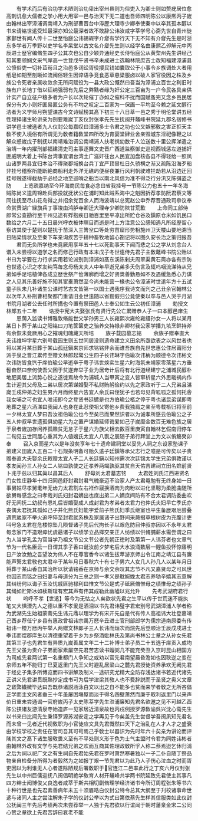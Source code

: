 <!-- { "loadSidebar": true } -->
　　有学术而后有治功学术陋则治功卑出宰州县则为俗吏入为卿士则如赘疣居位愈高刺讥愈大儒者之学小用大用宰一邑与治天下无二道也吾师四明陈公以康熈丙子嵗由翰林出宰漳浦调南靖入为刑部曹晋台中洊歴大理寺少卿奉使秦中以卒其孤本醇以书来请铭世逺受知最深亦知公最深者故不敢辞公讳汝咸字莘学号心斋先世自青州徙家鄞世有闻人传十二世至怡庭公讳锡嘏字介睂有学行天下无不知有介睂先生是时浙东多学者万季野以史学名李杲堂以古文名介睂先生则以经学名由康熈乙夘解元中丙辰进士歴官编脩生四子公其次也公自少颖异通经史长侍怡庭公从黄棃州先生讲经己知其要领娴文采气岸高一世登戊午贤书辛未成进士选翰林院庶吉士改知福建漳浦县公愤俗吏一切补苴茍且之治邑多词讼胥役撄民钱如囊取公于小事令乡族调处大者用纸皂如期至剖晰如流闽俗轻生因谇语争竞食恶草悬梁服卤以破人家官役因之株及乡族公令死者亲属收敛余无所问赋役为一县大政公慨然曰吾当为漳浦立百世之利旧时族有户长地丁借以征纳强弱有先后之弊黠者缘为奸公定三百亩为一户令民各具亲供计实产自立征户粮多者为户长以次轮催丁亦如之催科不扰而国赋蚤完又念乡邑民居保分有大小则奸匪易匿公务有不均之叹定二百家为一保画一平均至今赖之延文醇行洁者为义学师月朔望课古今文诗赋榜其髙下初三十八日萃一邑之秀于明伦堂讲五经性理择诸生轮讲亲为剖要难嵗丁亥仪封张孝先先生抚闽开鼇峰书院延九郡名宿修书讲学邑士被选者九人仪封公毎嘉叹曰漳浦多士令君之功也公又嫉邪敎之害正拒天主敎不使入境俗有所谓无为敎者籍敎堂四所改为育婴堂肄业舍亲毁城东淫祀像鞭之以解众惑嵗戊子制抚以南靖难治调公南靖浦人扶老携幼数千人泣送数十里公挥涕遣之治靖一年内擢刑部福建清吏司主事逐舞文吏晋广西道监察御史巡视西城惩左道捕奸匪威明大着上书陈台湾事宜谓台湾土广滋奸往台人民宜加盘核各县不得轻给一照凤山诸罗两县宜归本治不得聚郡城换台兵丁宜严顶冒杜日久骄横之渐又疏陈沿海歹船非挂号稽察所能断絶商船利走外洋无礁屿便昼夜兼行风利帆驶难拦劫若从沿边迂回挂号贼遂得截劫于必经之地至巡哨之船当以南北风信为准不得泛行分汛又陈弭盗之防
　　上览疏嘉纳至今环海商民毎食必念曰省我挂号一节陈公力也五十一年冬海贼陈尚义遣周锦赴兵部投就抚状公在浦时知此贼系海中之魁因折荐孝防阮君蔡文等同往抚至尽山花岛得之并招余党百余人而海波靖以总宪赵公申乔荐晋通政司叅议奉命赏赉湖广緑旗兵丁事竣由鸿胪寺卿迁大理寺少卿防陜甘荒歉
　　上命同工部侍郎常公查勘行至干州见途有殍抱疾日驰百里至平凉出所贮仓谷及鎭原仓米如饥民口数给之六月二十五日晨兴呼衣被体瞑目而逝是时上方注意公公感知遇凡所经歴留心察访其使于楚则以楚扰于苗深入三箐坌口等处穷苗窟形势相施州卫天楼山要地溯当日陆梁情状及至秦下车亲询疾苦于耕种畜牧地留心劄记将以图久安长治之策归报吾
　　君而无负所学也未竟厥用享年五十七以死勤事天下闻而悲之公之学从刘念台人谱入未尝榜以道学之名而修己行政有本末戊子冬世逺侍先君子主敎鼇峰书院公贻以书曰为学要在力行求实用若论派别则漳浦如髙东溪陈剰夫周翠渠黄石斋亦各有宗防也世逺心识之孝友纯笃毎念母杨太夫人中年早逝兄弟多夭伤言及辄呜咽流涕待从兄弟如手足培植俾各成立歴世祭产俭薄廓而增之好贤奬善勤恳如不及遇缓急悉心力谋之人见其乐善好施不知其宦橐萧然至今尚未能营一椽也公令漳浦时世逺年方十五试童子队未几补诸生公课时艺古文皆第一以国士遇我序我诗文而刋之己丑余官翰林公以次年入补刑曹相聚都门重请旧业世逺随以省觐假归公竟使秦以卒与邑人哭于月湖书院月湖者公去任时所搆也今置有祭田邑人士奉公如生云公初任漳浦
　　勅授文林郎五十二年
　　诰授中宪大夫娶张氏有贤行先公亡累赠恭人子一曰本醇邑庠生
　　恩荫入监读书博雅敦脩能世父学孙男三人长雍熙次雍纶雍缙孙女一人将以某月某日卜葬于某山之阳铭曰刀笔筐箧吏之骀养交持禄非卿材我公家学播九垓烹鲜持斧有余恢未竟厥用心之摧魂归魄藏天所培
　　族子载园墓志铭
　　余族子赠奉直大夫讳维坤字星六别号载园生则五世同居没则遗命建立义田余所亟欲表之以风世者也将以某月某日葬于某山孤廷鎭来京师求铭铭非余而谁吾族自先世忠惠公住居莆阳分派于泉之晋江累传至赠文林郎起鹭公生四子长讳琳字伯瑜次讳柟为顺德令次讳彬文次讳防皆食饩于庠伯瑜公早逝卒于粤子讳世焕实生星六时海氛未靖家零落星六方垂髫奋然曰奈何使吾父困于贫遂弃举子业为居竒计后将有北行道经建宁之浦城民醇朴地肥美居上流势心悦之遂徙焉故今为浦城人当甲寅之变人皆窜析星六外思戢祸内作生计迎其父母及二弟以居次第谋婚娶不私财贿躬俭约以先之家政听于二人兄弟且湛嵗壬戌仲弟之妇生男六月而终星六告宜人余氏曰侄犹子也若母见背呱呱之孤何托舎我女哺之可也宜人唯诺即今之登贤书廷镳是也方伯瑜公柩之停于粤也诸昆弟谋即粤地葬之星六洒涕曰我闽人也身在此忍使祖父寄他乡费我独肩之亲至粤载柩归将至前一夕林太宜人梦曰吾汝祖伯瑜公也今至矣已而果然识者以为诚孝所感云伯瑜公之子五人仲叔早世遗孤俱幼星六为之置产谋婚延师诲爱如己子嵗糜金数百无难色族之居于泉者嵗加存问养孤赡贫无怠子于星六为族父相去数百里庚寅自翰林乞假南归停车二旬见五世同居心重其为人値嫂氏太宜人八袠之辰随子弟行拜堂上为文以侑觞癸卯奉
　　召入京而星六以是年没矣享年七十遗命建祠堂以妥先人祠之东设家塾课子弟建义田嵗入五百二十石规条明备可贻久逺子廷鎭等承父志行之噫是可传矣以子贵赠奉直大夫娶余氏敕赠太宜人子二人长廷鎭以知州需次次廷锦太学生兄弟俱敦谨以孝友闻孙三人孙女二人铭曰孰使之迁孝养两竭孰驱其贫自天佑吉建祠立田名嫓前贤卜兆于兹以归其眞以昌其后人
　　舒母刘太君墓志铭
　　太君姓刘氏江西进贤名门女性庄静年十四归同邑舒封君封君气魄豪迈不治家人产太君黾勉有无终身如一日事舅姑尽孝舅耄年无齿力太君割左右袵作屦换酒肉为肉粉以进化坚靱为柔脆曲随所欲舅每感念之曰孝哉刘氏妇封君嫡出也庶出弟二人嫡庶间防有不合太君调防委曲欢好无间抚二幼叔有恩礼后皆婚娶成人成封君为孝弟者太君力也仲氏夫妇早亡季氏亦丧偶太君抚其孤如己子并化熊氏妇能字爱前子熊氏妇季氏继室也平生备歴艰厄尝叠遇荒嵗家不举火追呼猝至封君就系株及家属诸子出野间采蕨掇草根树皮为充腹计吏呌号急太君在危楼惊坠几陨督诸子先后代拘长子以艰危防目仲叔亦因以不永年太君每念家门不造艰瘁忧虞朂诸子以绩学立品择交亲正人纺绩以供脩脯薪水需尝谓之曰为人当学孔孟为官当学乃祖文节公文节公者先朝正徳时及第第一人讳芬者也文章气节为一代名臣云一日谓其季子香曰诞汝前夕梦宅后大水浪涌数层一鲤鱼投怀惊寤明日产汝汝勉之吾望汝为伟人不在尊官香今以诸生拔萃游京师出令江南之靖江县有廉能声繄太君敎也太君卒于某年月日春秋六十有七子男六人女几人孙几人以某年月日将葬于某山香自其治所以状请铭香在京师与余交余叹其志节不凡又嘉贤母之可风世也因志而铭之曰妇妻与母道分为三总之则一孝义是耽婉娩太君志养劬辛嬉其志意解其纠纷何以诲子玉汝忧戚匪驰禄利曰惟文节公是式子砥厥脩惟母之绩惟母之绩孙子其绳如贮斯冰如椟斯珵有宏其声有伟其成勒此幽墟以兆允升
　　先考武湖府君行状
　　呜呼不孝【世逺】等今为无怙之人矣欲状先君之生平以传于世荒迷不能执笔又大惧湮先人之德以重不孝爰是洒泪以书先君讳璧字君宏别号武湖漳浦人学者称为武湖先生始祖蒙斋先生讳元鼎以理学为有宋开先自是代有传人高祖讳大壮登嘉靖己酉乡荐任宁乡县有惠政曾祖讳宗禹万厯辛丑进士官刑部郎学为儒宗道南原委有传祖讳一橙万厯丙午举人两赠文林郎子三人长讳而烜次而烷先后登顺治壬辰戊戌进士季讳而煜郡庠生以清德重望着于乡为乡祭酒妣林氏及第尚书林公士章之从孙女先君其第三子也先君生有异质九嵗善属文年二十二补博士弟子员二十五选于庠贡入成均先王父虽为贵介子弟而家素屡空先君苦志读书饘粥几不能充癸丑入京时昆山相国方为司成先君两试第一名重都门人争知之或劝以官先君南望晨昏澹如也因耿逆之变在京师五年不能归丁巳夏返里门先王父时避乱居梁山之麓先君授徒资养承欢无阙先君于经史子集多所博览而四书讲解及制义一途研究尤精大全防存浅达诸书若近代诸先正讲义先君讲贯既熟抄定成书可为后学津梁其敎人也不费辞説而于圣贤之奥义文章之窽綮纎微毕达曰吾既叅诸説涵泳白文以出之自不能多也贫而来学者敎之无所吝倡正学而主文风者垂三十年虽屡困塲屋而淡于得名四壁萧然而廉于取利返里门以来声价日重未尝通谒一官府嵗丙子太史陈莘学先生涖浦廉知先君名欲邀之见不可越乙酉陈公挟诸友游清泉寺始造庐一见家居近清泉故也丙戌例授罗源敎谕呉兴沈心斋先生以书来曰比闻先生秉铎罗源苏湖安定之学再见于今矣盖先生尝督学吾闽夙知先君名而未曾一见者近代视敎职为小官徒应文具先君慨然曰天下之治乱在人才人才之盛衰由学校学校之责任在官司吾其可茍焉己乎敎士以器识为先时年六十矣亲为讲论而评隲其文之髙下诸生服敎畏义至有不平处则义形于色为士气主盟时令君为同姓讳彬者由翰林外改有文学与先君结兄弟之欢而互商其佐理政敎所孚人称二蔡焉迨乞休归浦之后为祠以祀广文之有生祠自先君始先君在罗时萧然寒暑独以一子二仆自随丁祭品物亲自检备分所得为者毅然为之如报丁艰一节先君以为此乃人子伤心泣血之时而胥吏因以为利谁无人心者遂除陋规后署敎职于官连江二邑率此行之丁亥六月仪封张先生以中州巨儒巡抚八闽倡明絶学敎育人材开鼇峰共学两书院延致先君使主其事凡四方绅士闳博俊乂良逸者咸萃于斯共相切劘脩理学经济诸书今所订周程张朱等书六十种行世是也先君素善病年未五十须眉皓白仪封公特令总其大纲至于刋校诸事命世逺与诸同人主之尝注解朱子学的仪封公举以为式曰第依蔡先生样其信服类如此仪封公抚闽三年先后考绩两次未尝荐举一人独于先君欲以行谊闻于朝时藩臬金宋二公同心赞之章欲上先君苦辞曰衰老不能
